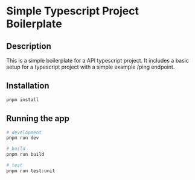 # Simple Typescript Project Boilerplate

## Description

This is a simple boilerplate for a API typescript project. It includes a basic setup for a typescript project with a simple example /ping endpoint.

## Installation

```bash
pnpm install
```

## Running the app

```bash
# development
pnpm run dev

# build
pnpm run build

# test
pnpm run test:unit
```
